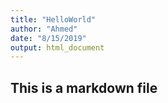 ```yaml
---
title: "HelloWorld"
author: "Ahmed"
date: "8/15/2019"
output: html_document
---
```

## This is a markdown file